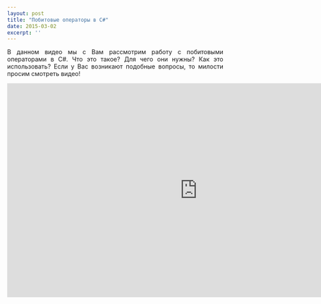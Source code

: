 ```yaml
---
layout: post
title: "Побитовые операторы в C#"
date: 2015-03-02
excerpt: ''
---
```


<p style="text-align: justify;">В данном видео мы с Вам рассмотрим работу с побитовыми операторами в C#. Что это такое? Для чего они нужны? Как это использовать? Если у Вас возникают подобные вопросы, то милости просим смотреть видео!</p>
<iframe src="https://www.youtube.com/embed/lT6A4lXW_IQ" width="885" height="500" frameborder="0" allowfullscreen="allowfullscreen"></iframe>